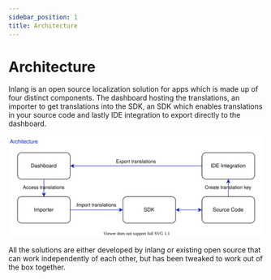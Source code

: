 ```yaml
---
sidebar_position: 1
title: Architecture
---
```


# Architecture

 Inlang is an open source localization solution for apps which is made up of four distinct components. The dashboard hosting the translations, an importer to get translations into the SDK, an SDK which enables translations in your source code and lastly IDE integration to export directly to the dashboard.

 ![inlang architecture](../../static/img/architecture.svg)

 All the solutions are either developed by inlang or existing open source that can work independently of each other, but has been tweaked to work out of the box together.